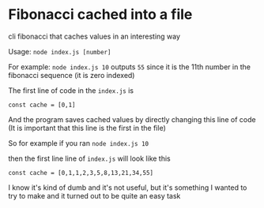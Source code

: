 # Fibonacci cached into a file
cli fibonacci that caches values in an interesting way

Usage: `node index.js [number]`

For example: `node index.js 10` outputs `55` since it is the 11th number in the fibonacci sequence (it is zero indexed)

The first line of code in the `index.js` is
```
const cache = [0,1]
```
And the program saves cached values by directly changing this line of code (It is important that this line is the first in the file)

So for example if you ran `node index.js 10`

then the first line line of `index.js` will look like this
```
const cache = [0,1,1,2,3,5,8,13,21,34,55]
```

I know it's kind of dumb and it's not useful, but it's something I wanted to try to make and it turned out to be quite an easy task
